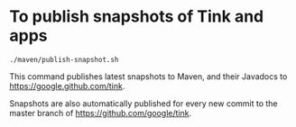 # To publish snapshots of Tink and apps

```shell
./maven/publish-snapshot.sh
```

This command publishes latest snapshots to Maven, and their Javadocs to
https://google.github.com/tink.

Snapshots are also automatically published for every new commit to
the master branch of https://github.com/google/tink.

